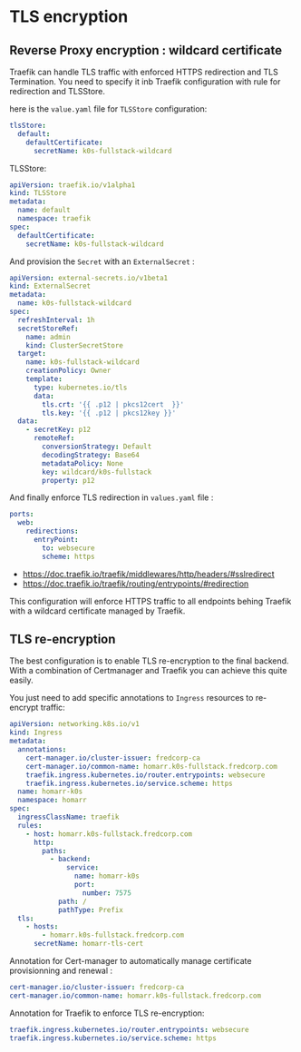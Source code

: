 # TLS encryption

## Reverse Proxy encryption : wildcard certificate

Traefik can handle TLS traffic with enforced HTTPS redirection and TLS Termination. You need to specify it inb Traefik configuration with rule for redirection and TLSStore.

here is the `value.yaml` file for `TLSStore` configuration:

```yaml
tlsStore:
  default:
    defaultCertificate:
      secretName: k0s-fullstack-wildcard
```

TLSStore:

```yaml
apiVersion: traefik.io/v1alpha1
kind: TLSStore
metadata:
  name: default
  namespace: traefik
spec:
  defaultCertificate:
    secretName: k0s-fullstack-wildcard
```

And provision the `Secret` with an `ExternalSecret` :

```yaml
apiVersion: external-secrets.io/v1beta1
kind: ExternalSecret
metadata:
  name: k0s-fullstack-wildcard
spec:
  refreshInterval: 1h
  secretStoreRef:
    name: admin
    kind: ClusterSecretStore
  target:
    name: k0s-fullstack-wildcard
    creationPolicy: Owner
    template:
      type: kubernetes.io/tls
      data:
        tls.crt: '{{ .p12 | pkcs12cert  }}'
        tls.key: '{{ .p12 | pkcs12key }}'
  data:
    - secretKey: p12
      remoteRef:
        conversionStrategy: Default
        decodingStrategy: Base64
        metadataPolicy: None
        key: wildcard/k0s-fullstack
        property: p12
```

And finally enforce TLS redirection in `values.yaml` file :

```yaml
ports:
  web:
    redirections:
      entryPoint:
        to: websecure
        scheme: https
```

- https://doc.traefik.io/traefik/middlewares/http/headers/#sslredirect
- https://doc.traefik.io/traefik/routing/entrypoints/#redirection

This configuration will enforce HTTPS traffic to all endpoints behing Traefik with a wildcard certificate managed by Traefik.

## TLS re-encryption

The best configuration is to enable TLS re-encryption to the final backend. With a combination of Certmanager and Traefik you can achieve this quite easily.

You just need to add specific annotations to `Ingress` resources to re-encrypt traffic:

```yaml
apiVersion: networking.k8s.io/v1
kind: Ingress
metadata:
  annotations:
    cert-manager.io/cluster-issuer: fredcorp-ca
    cert-manager.io/common-name: homarr.k0s-fullstack.fredcorp.com
    traefik.ingress.kubernetes.io/router.entrypoints: websecure
    traefik.ingress.kubernetes.io/service.scheme: https
  name: homarr-k0s
  namespace: homarr
spec:
  ingressClassName: traefik
  rules:
    - host: homarr.k0s-fullstack.fredcorp.com
      http:
        paths:
          - backend:
              service:
                name: homarr-k0s
                port:
                  number: 7575
            path: /
            pathType: Prefix
  tls:
    - hosts:
        - homarr.k0s-fullstack.fredcorp.com
      secretName: homarr-tls-cert
```

Annotation for Cert-manager to automatically manage certificate provisionning and renewal :

```yaml
cert-manager.io/cluster-issuer: fredcorp-ca
cert-manager.io/common-name: homarr.k0s-fullstack.fredcorp.com
```

Annotation for Traefik to enforce TLS re-encryption:

```yaml
traefik.ingress.kubernetes.io/router.entrypoints: websecure
traefik.ingress.kubernetes.io/service.scheme: https
```
